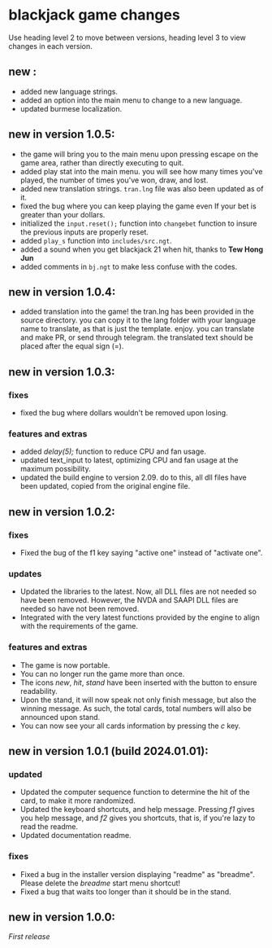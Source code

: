 # blackjack game changes

Use heading level 2 to move between versions, heading level 3 to view changes in each version.

## new :
* added new language strings.
* added an option into the main menu to change to a new language.
* updated burmese localization.

## new in version 1.0.5:
* the game will bring you to the main menu upon pressing escape on the game area, rather than directly executing to quit.
* added play stat into the main menu. you will see how many times you've played, the number of times you've won, draw, and lost.
* added new translation strings. `tran.lng` file was also been updated as of it.
* fixed the bug where you can keep playing the game even If your bet is greater than your dollars.
* initialized the `input.reset();` function into `changebet` function to insure the previous inputs are properly reset.
* added `play_s` function into `includes/src.ngt`.
* added a sound when you get blackjack 21 when hit, thanks to **Tew Hong Jun**
* added comments in `bj.ngt` to make less confuse with the codes.

## new in version 1.0.4:
* added translation into the game! the tran.lng has been provided in the source directory. you can copy it to the lang folder with your language name to translate, as that is just the template. enjoy. you can translate and make PR, or send through telegram. the translated text should be placed after the equal sign (=).

## new in version 1.0.3:

### fixes
* fixed the bug where dollars wouldn't be removed upon losing.

### features and extras
* added *delay(5);* function to reduce CPU and fan usage.
* updated text_input to latest, optimizing CPU and fan usage at the maximum possibility.
* updated the build engine to version 2.09. do to this, all dll files have been updated, copied from the original engine file.

## new in version 1.0.2:

### fixes
* Fixed the bug of the f1 key saying "active one" instead of "activate one".

### updates
* Updated the libraries to the latest. Now, all DLL files are not needed so have been removed. However, the NVDA and SAAPI DLL files are needed so have not been removed.
* Integrated with the very latest functions provided by the engine to align with the requirements of the game.

### features and extras
* The game is now portable.
* You can no longer run the game more than once.
* The icons *new*, *hit*, *stand* have been inserted with the button to ensure readability.
* Upon the stand, it will now speak not only finish message, but also the winning message. As such, the total cards, total numbers will also be announced upon stand.
* You can now see your all cards information by pressing the *c* key.

## new in version 1.0.1 (build 2024.01.01):

### updated
* Updated the computer sequence function to determine the hit of the card, to make it more randomized.
* Updated the keyboard shortcuts, and help message. Pressing *f1* gives you help message, and *f2* gives you shortcuts, that is, if you're lazy to read the readme.
* Updated documentation readme.

### fixes
* Fixed a bug in the installer version displaying "readme" as "breadme". Please delete the *breadme* start menu shortcut!
* Fixed a bug that waits too longer than it should be in the stand.

## new in version 1.0.0:

*First release*